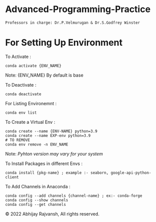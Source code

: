 # Advanced-Programming-Practice

```
Professors in charge: Dr.P.Velmurugan & Dr.S.Godfrey Winster 
```

# For Setting Up Environment

To Activate :
```
conda activate {ENV_NAME}
```
Note: {ENV_NAME} By default is base

To Deactivate : 
```
conda deactivate
```

For Listing Environemnt :
```
conda env list
```

To Create a Virtual Env :
```
conda create --name {ENV-NAME} python=3.9
conda create --name EXP-env python=3.9
# TO REMOVE
conda env remove -n ENV_NAME
```
Note: *Pyhton version may vary for your system*

To Install Packages in different Envs :
```
conda install {pkg-name} ; example :- seaborn, google-api-python-client
```

To Add Channels in Anaconda : 
```
conda config --add channels {channel-name} ; ex:- conda-forge
conda config --show channels
conda config --get channels
```



© 2022 Abhijay Rajvansh, All rights reserved.

